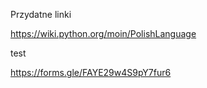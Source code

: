 Przydatne linki

https://wiki.python.org/moin/PolishLanguage


test

https://forms.gle/FAYE29w4S9pY7fur6
